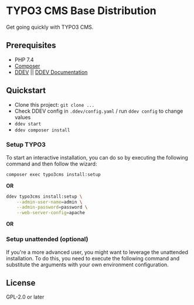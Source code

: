 # TYPO3 CMS Base Distribution

Get going quickly with TYPO3 CMS.

## Prerequisites

* PHP 7.4
* [Composer](https://getcomposer.org/download/)
* [DDEV](https://ddev.com) || [DDEV Documentation](https://ddev.readthedocs.io)

## Quickstart

* Clone this project: `git clone ...`
* Check DDEV config in `.ddev/config.yaml` / run `ddev config` to change values
* `ddev start`
* `ddev composer install`

### Setup TYPO3

To start an interactive installation, you can do so by executing the following
command and then follow the wizard:

```bash
composer exec typo3cms install:setup
```

**OR**

```bash
ddev typo3cms install:setup \
    --admin-user-name=admin \
    --admin-password=password \
    --web-server-config=apache
````

**OR**

### Setup unattended (optional)

If you're a more advanced user, you might want to leverage the unattended installation.
To do this, you need to execute the following command and substitute the arguments
with your own environment configuration.


## License

GPL-2.0 or later
